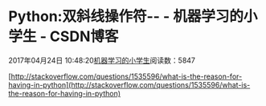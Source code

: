 
# Python:双斜线操作符-- - 机器学习的小学生 - CSDN博客


2017年04月24日 10:48:20[机器学习的小学生](https://me.csdn.net/xuluhui123)阅读数：5847


[http://stackoverflow.com/questions/1535596/what-is-the-reason-for-having-in-python](http://stackoverflow.com/questions/1535596/what-is-the-reason-for-having-in-python)

